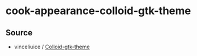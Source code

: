 

# cook-appearance-colloid-gtk-theme




## Source

* vinceliuice / [Colloid-gtk-theme](https://github.com/vinceliuice/Colloid-gtk-theme)
